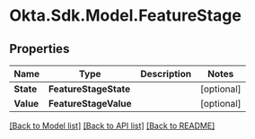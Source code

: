 # Okta.Sdk.Model.FeatureStage

## Properties

Name | Type | Description | Notes
------------ | ------------- | ------------- | -------------
**State** | **FeatureStageState** |  | [optional] 
**Value** | **FeatureStageValue** |  | [optional] 

[[Back to Model list]](../README.md#documentation-for-models) [[Back to API list]](../README.md#documentation-for-api-endpoints) [[Back to README]](../README.md)

